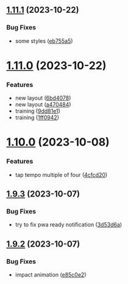## [1.11.1](https://github.com/petermihailov/metronome/compare/v1.11.0...v1.11.1) (2023-10-22)


### Bug Fixes

* some styles ([eb755a5](https://github.com/petermihailov/metronome/commit/eb755a50d91db353ad2e0fa4d1105f6cc4eefcf7))



# [1.11.0](https://github.com/petermihailov/metronome/compare/v1.10.0...v1.11.0) (2023-10-22)


### Features

* new layout ([6bd4078](https://github.com/petermihailov/metronome/commit/6bd4078ec2ab6268af715240d4101e6f2b282253))
* new layout ([a470484](https://github.com/petermihailov/metronome/commit/a470484387579a6f07e3a268554022c0c7d538fa))
* training ([9dd81e1](https://github.com/petermihailov/metronome/commit/9dd81e12454c29aea6b2cbfc220d4825977d741f))
* training ([1ff0942](https://github.com/petermihailov/metronome/commit/1ff0942f40a45d656c1c8c25e0bae369ddab9943))



# [1.10.0](https://github.com/petermihailov/metronome/compare/v1.9.3...v1.10.0) (2023-10-08)


### Features

* tap tempo multiple of four ([4cfcd20](https://github.com/petermihailov/metronome/commit/4cfcd2085fe37179770d8f91ae744f7cd5c79d0e))



## [1.9.3](https://github.com/petermihailov/metronome/compare/v1.9.2...v1.9.3) (2023-10-07)


### Bug Fixes

* try to fix pwa ready notification ([3d53d6a](https://github.com/petermihailov/metronome/commit/3d53d6ac034e600fb44cfafa9ec97b9c90c5aa78))



## [1.9.2](https://github.com/petermihailov/metronome/compare/v1.9.1...v1.9.2) (2023-10-07)


### Bug Fixes

* impact animation ([e85c0e2](https://github.com/petermihailov/metronome/commit/e85c0e270624d2f5f687b1cb74f8f3fd62e3599a))



